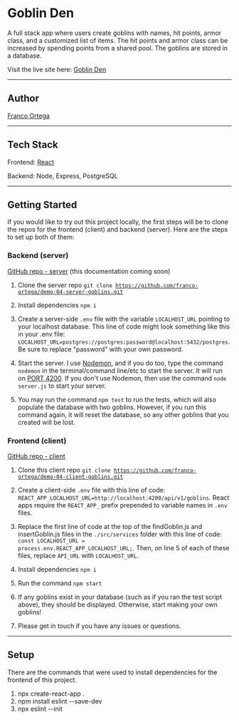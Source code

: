 # Goblin Den

A full stack app where users create goblins with names, hit points, armor class, and a customized list of items. The hit points and armor class can be increased by spending points from a shared pool. The goblins are stored in a database.

Visit the live site here: [Goblin Den](https://goblins.netlify.app/)

---

## Author

[Franco Ortega](https://github.com/franco-ortega)

---

## Tech Stack

Frontend: [React](https://reactjs.org/docs/getting-started.html)

Backend: Node, Express, PostgreSQL

---

## Getting Started

If you would like to try out this project locally, the first steps will be to clone the repos for the frontend (client) and backend (server). Here are the steps to set up both of them:

### Backend (server)

[GitHub repo - server](https://github.com/franco-ortega/demo-04-server-goblins) (this documentation coming soon)

1. Clone the server repo <code>git clone https://github.com/franco-ortega/demo-04-server-goblins.git
   </code>

1. Install dependencies <code>npm i</code>

1. Create a server-side <code>.env</code> file with the variable <code>LOCALHOST_URL</code> pointing to your localhost database. This line of code might look something like this in your .env file: <code>LOCALHOST_URL=postgres://postgres:password@localhost:5432/postgres</code>. Be sure to replace "password" with your own password.

1. Start the server. I use [Nodemon](https://www.npmjs.com/package/nodemon), and if you do too, type the command <code>nodemon</code> in the terminal/command line/etc to start the server. It will run on [PORT 4200](http://localhost:4200/api/v1/goblins). If you don't use Nodemon, then use the command <code>node server.js</code> to start your server.

1. You may run the command <code>npm test</code> to run the tests, which will also populate the database with two goblins. However, if you run this command again, it will reset the database, so any other goblins that you created will be lost.

### Frontend (client)

[GitHub repo - client](https://github.com/franco-ortega/demo-04-client-goblins)

1. Clone this client repo <code>git clone https://github.com/franco-ortega/demo-04-client-goblins.git
   </code>

1. Create a client-side <code>.env</code> file with this line of code: <code>REACT_APP_LOCALHOST_URL=http://localhost:4200/api/v1/goblins</code>. React apps require the <code>REACT_APP\_</code> prefix prepended to variable names in <code>.env</code> files.

1. Replace the first line of code at the top of the findGoblin.js and insertGoblin.js files in the <code>./src/services</code> folder with this line of code: <code>const LOCALHOST_URL = process.env.REACT_APP_LOCALHOST_URL;</code>. Then, on line 5 of each of these files, replace <code>API_URL</code> with <code>LOCALHOST_URL</code>.

1. Install dependencies <code>npm i</code>

1. Run the command <code>npm start</code>

1. If any goblins exist in your database (such as if you ran the test script above), they should be displayed. Otherwise, start making your own goblins!

1. Please get in touch if you have any issues or questions.

---

## Setup

There are the commands that were used to install dependencies for the frontend of this project.

1. npx create-react-app .
1. npm install eslint --save-dev
1. npx eslint --init
